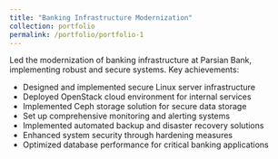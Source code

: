 ```yaml
---
title: "Banking Infrastructure Modernization"
collection: portfolio
permalink: /portfolio/portfolio-1
---
```


Led the modernization of banking infrastructure at Parsian Bank, implementing robust and secure systems. Key achievements:

* Designed and implemented secure Linux server infrastructure
* Deployed OpenStack cloud environment for internal services
* Implemented Ceph storage solution for secure data storage
* Set up comprehensive monitoring and alerting systems
* Implemented automated backup and disaster recovery solutions
* Enhanced system security through hardening measures
* Optimized database performance for critical banking applications
